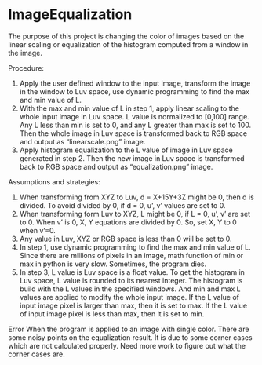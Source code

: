 # ImageEqualization
The purpose of this project is changing the color of images based on the linear scaling or equalization of the histogram computed from a window in the image.


Procedure:
1.	Apply the user defined window to the input image, transform the image in the window to Luv space, use dynamic programming to find the max and min value of L.
2.	With the max and min value of L in step 1, apply linear scaling to the whole input image in Luv space. L value is normalized to [0,100] range. Any L less than min is set to 0, and any L greater than max is set to 100. Then the whole image in Luv space is transformed back to RGB space and output as “linearscale.png” image.
3.	Apply histogram equalization to the L value of image in Luv space generated in step 2. Then the new image in Luv space is transformed back to RGB space and output as “equalization.png” image.

Assumptions and strategies:
1.	When transforming from XYZ to Luv,
 d = X+15Y+3Z might be 0, then d is divided. To avoid divided by 0, if d = 0, u’, v’ values are set to 0.
2.	When transforming form Luv to XYZ,
L might be 0, if L = 0, u’, v’ are set to 0. When v’ is 0, X, Y equations are divided by 0. So, set X, Y to 0 when v’=0. 
3.	Any value in Luv, XYZ or RGB space is less than 0 will be set to 0.
4.	In step 1, use dynamic programming to find the max and min value of L. Since there are millions of pixels in an image, math function of min or max in python is very slow. Sometimes, the program dies.
5.	In step 3, L value is Luv space is a float value. To get the histogram in Luv space, L value is rounded to its nearest integer. The histogram is build with the L values in the specified windows. And min and max L values are applied to modify the whole input image.  If the L value of input image pixel is larger than max, then it is set to max. If the L value of input image pixel is less than max, then it is set to min.

Error
When the program is applied to an image with single color. There are some noisy points on the equalization result. It is due to some corner cases which are not calculated properly. Need more work to figure out what the corner cases are.
